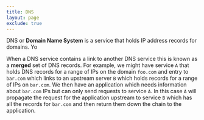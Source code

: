 ```yaml
---
title: DNS
layout: page
exclude: true
---
```


DNS or **Domain Name System** is a service that holds IP address records for domains. Yo

When a DNS service contains a link to another DNS service this is known as a **merged** set of DNS records. For example, we might have service `A` that holds DNS records for a range of IPs on the domain `foo.com` and entry to `bar.com` which links to an upstream server `B` which holds records for a range of IPs on `bar.com`. We then have an application which needs information about `bar.com` IPs but can only send requests to service `A`. In this case `A` will propagate the request for the application upstream to service `B` which has all the records for `bar.com` and then return them down the chain to the application.
<!--stackedit_data:
eyJoaXN0b3J5IjpbLTE2MDUyMDc3MzMsLTE4NzY1MzA2NDksLT
E4MTY2ODM1OCwtMTgxNjY4MzU4XX0=
-->